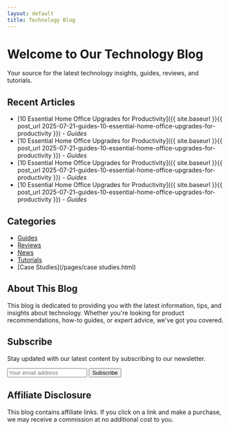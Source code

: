 ```yaml
---
layout: default
title: Technology Blog
---
```


# Welcome to Our Technology Blog

Your source for the latest technology insights, guides, reviews, and tutorials.

## Recent Articles

* [10 Essential Home Office Upgrades for Productivity]({{ site.baseurl }}{{ post_url 2025-07-21-guides-10-essential-home-office-upgrades-for-productivity }}) - *Guides*
* [10 Essential Home Office Upgrades for Productivity]({{ site.baseurl }}{{ post_url 2025-07-21-guides-10-essential-home-office-upgrades-for-productivity }}) - *Guides*
* [10 Essential Home Office Upgrades for Productivity]({{ site.baseurl }}{{ post_url 2025-07-21-guides-10-essential-home-office-upgrades-for-productivity }}) - *Guides*
* [10 Essential Home Office Upgrades for Productivity]({{ site.baseurl }}{{ post_url 2025-07-21-guides-10-essential-home-office-upgrades-for-productivity }}) - *Guides*


## Categories

* [Guides](/pages/guides.html)
* [Reviews](/pages/reviews.html)
* [News](/pages/news.html)
* [Tutorials](/pages/tutorials.html)
* [Case Studies](/pages/case studies.html)


## About This Blog

This blog is dedicated to providing you with the latest information, tips, and insights about technology. 
Whether you're looking for product recommendations, how-to guides, or expert advice, we've got you covered.

## Subscribe

Stay updated with our latest content by subscribing to our newsletter.

<form action="https://formspree.io/f/yourformid" method="POST">
  <input type="email" name="email" placeholder="Your email address">
  <button type="submit">Subscribe</button>
</form>

## Affiliate Disclosure

This blog contains affiliate links. If you click on a link and make a purchase, we may receive a commission at no additional cost to you.
